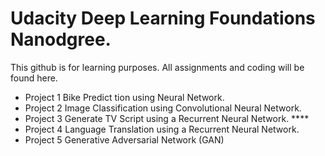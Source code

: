 # Udacity Deep Learning Foundations Nanodgree.

This github is for learning purposes. All assignments and coding will be found here.

- Project 1 Bike Predict tion using Neural Network.
- Project 2 Image Classification using Convolutional Neural Network.
- Project 3 Generate TV Script using a Recurrent Neural Network. ****
- Project 4 Language Translation using a Recurrent Neural Network.
- Project 5 Generative Adversarial Network (GAN)
